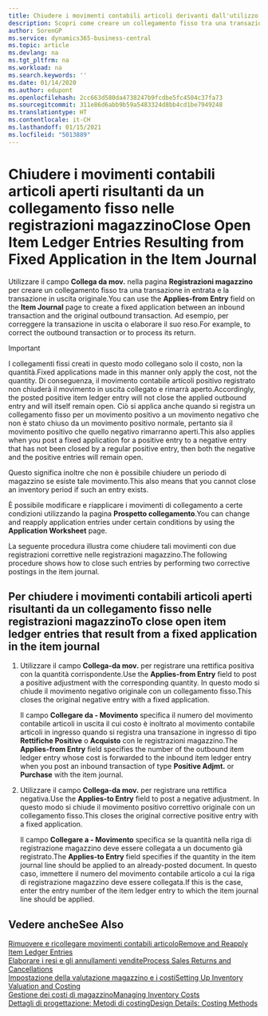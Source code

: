 ```yaml
---
title: Chiudere i movimenti contabili articoli derivanti dall'utilizzo del collegamento fisso
description: Scopri come creare un collegamento fisso tra una transazione in entrata e la transazione in uscita originale nelle registrazioni articoli.
author: SorenGP
ms.service: dynamics365-business-central
ms.topic: article
ms.devlang: na
ms.tgt_pltfrm: na
ms.workload: na
ms.search.keywords: ''
ms.date: 01/14/2020
ms.author: edupont
ms.openlocfilehash: 2cc663d580da4738247b9fcdbe5fc4504c37fa73
ms.sourcegitcommit: 311e86d6abb9b59a5483324d8bb4cd1be7949248
ms.translationtype: HT
ms.contentlocale: it-CH
ms.lasthandoff: 01/15/2021
ms.locfileid: "5013889"
---
```

# <a name="close-open-item-ledger-entries-resulting-from-fixed-application-in-the-item-journal"></a><span data-ttu-id="ae506-103">Chiudere i movimenti contabili articoli aperti risultanti da un collegamento fisso nelle registrazioni magazzino</span><span class="sxs-lookup"><span data-stu-id="ae506-103">Close Open Item Ledger Entries Resulting from Fixed Application in the Item Journal</span></span>

<span data-ttu-id="ae506-104">Utilizzare il campo **Collega da mov.** nella pagina **Registrazioni magazzino** per creare un collegamento fisso tra una transazione in entrata e la transazione in uscita originale.</span><span class="sxs-lookup"><span data-stu-id="ae506-104">You can use the **Applies-from Entry** field on the **Item Journal** page to create a fixed application between an inbound transaction and the original outbound transaction.</span></span> <span data-ttu-id="ae506-105">Ad esempio, per correggere la transazione in uscita o elaborare il suo reso.</span><span class="sxs-lookup"><span data-stu-id="ae506-105">For example, to correct the outbound transaction or to process its return.</span></span>  

> [!IMPORTANT]  
> <span data-ttu-id="ae506-106">I collegamenti fissi creati in questo modo collegano solo il costo, non la quantità.</span><span class="sxs-lookup"><span data-stu-id="ae506-106">Fixed applications made in this manner only apply the cost, not the quantity.</span></span> <span data-ttu-id="ae506-107">Di conseguenza, il movimento contabile articoli positivo registrato non chiuderà il movimento in uscita collegato e rimarrà aperto.</span><span class="sxs-lookup"><span data-stu-id="ae506-107">Accordingly, the posted positive item ledger entry will not close the applied outbound entry and will itself remain open.</span></span> <span data-ttu-id="ae506-108">Ciò si applica anche quando si registra un collegamento fisso per un movimento positivo a un movimento negativo che non è stato chiuso da un movimento positivo normale, pertanto sia il movimento positivo che quello negativo rimarranno aperti.</span><span class="sxs-lookup"><span data-stu-id="ae506-108">This also applies when you post a fixed application for a positive entry to a negative entry that has not been closed by a regular positive entry, then both the negative and the positive entries will remain open.</span></span>  
>
> <span data-ttu-id="ae506-109">Questo significa inoltre che non è possibile chiudere un periodo di magazzino se esiste tale movimento.</span><span class="sxs-lookup"><span data-stu-id="ae506-109">This also means that you cannot close an inventory period if such an entry exists.</span></span>  

<span data-ttu-id="ae506-110">È possibile modificare e riapplicare i movimenti di collegamento a certe condizioni utilizzando la pagina **Prospetto collegamento**.</span><span class="sxs-lookup"><span data-stu-id="ae506-110">You can change and reapply application entries under certain conditions by using the **Application Worksheet** page.</span></span>  

<span data-ttu-id="ae506-111">La seguente procedura illustra come chiudere tali movimenti con due registrazioni correttive nelle registrazioni magazzino.</span><span class="sxs-lookup"><span data-stu-id="ae506-111">The following procedure shows how to close such entries by performing two corrective postings in the item journal.</span></span>  

## <a name="to-close-open-item-ledger-entries-that-result-from-a-fixed-application-in-the-item-journal"></a><span data-ttu-id="ae506-112">Per chiudere i movimenti contabili articoli aperti risultanti da un collegamento fisso nelle registrazioni magazzino</span><span class="sxs-lookup"><span data-stu-id="ae506-112">To close open item ledger entries that result from a fixed application in the item journal</span></span>  

1. <span data-ttu-id="ae506-113">Utilizzare il campo **Collega-da mov.** per registrare una rettifica positiva con la quantità corrispondente.</span><span class="sxs-lookup"><span data-stu-id="ae506-113">Use the **Applies-from Entry** field to post a positive adjustment with the corresponding quantity.</span></span> <span data-ttu-id="ae506-114">In questo modo si chiude il movimento negativo originale con un collegamento fisso.</span><span class="sxs-lookup"><span data-stu-id="ae506-114">This closes the original negative entry with a fixed application.</span></span>  

    <span data-ttu-id="ae506-115">Il campo **Collegare da - Movimento** specifica il numero del movimento contabile articoli in uscita il cui costo è inoltrato al movimento contabile articoli in ingresso quando si registra una transazione in ingresso di tipo **Rettifiche Positive** o **Acquisto** con le registrazioni magazzino.</span><span class="sxs-lookup"><span data-stu-id="ae506-115">The **Applies-from Entry** field specifies the number of the outbound item ledger entry whose cost is forwarded to the inbound item ledger entry when you post an inbound transaction of type **Positive Adjmt.** or **Purchase** with the item journal.</span></span>  
2. <span data-ttu-id="ae506-116">Utilizzare il campo **Collega-da mov.** per registrare una rettifica negativa.</span><span class="sxs-lookup"><span data-stu-id="ae506-116">Use the **Applies-to Entry** field to post a negative adjustment.</span></span> <span data-ttu-id="ae506-117">In questo modo si chiude il movimento positivo correttivo originale con un collegamento fisso.</span><span class="sxs-lookup"><span data-stu-id="ae506-117">This closes the original corrective positive entry with a fixed application.</span></span>  

    <span data-ttu-id="ae506-118">Il campo **Collegare a - Movimento** specifica se la quantità nella riga di registrazione magazzino deve essere collegata a un documento già registrato.</span><span class="sxs-lookup"><span data-stu-id="ae506-118">The **Applies-to Entry** field specifies if the quantity in the item journal line should be applied to an already-posted document.</span></span> <span data-ttu-id="ae506-119">In questo caso, immettere il numero del movimento contabile articolo a cui la riga di registrazione magazzino deve essere collegata.</span><span class="sxs-lookup"><span data-stu-id="ae506-119">If this is the case, enter the entry number of the item ledger entry to which the item journal line should be applied.</span></span>

## <a name="see-also"></a><span data-ttu-id="ae506-120">Vedere anche</span><span class="sxs-lookup"><span data-stu-id="ae506-120">See Also</span></span>

[<span data-ttu-id="ae506-121">Rimuovere e ricollegare movimenti contabili articolo</span><span class="sxs-lookup"><span data-stu-id="ae506-121">Remove and Reapply Item Ledger Entries</span></span>](finance-how-to-remove-and-reapply-item-entries.md)  
[<span data-ttu-id="ae506-122">Elaborare i resi e gli annullamenti vendite</span><span class="sxs-lookup"><span data-stu-id="ae506-122">Process Sales Returns and Cancellations</span></span>](sales-how-process-sales-returns-cancellations.md)  
[<span data-ttu-id="ae506-123">Impostazione della valutazione magazzino e i costi</span><span class="sxs-lookup"><span data-stu-id="ae506-123">Setting Up Inventory Valuation and Costing</span></span>](finance-set-up-inventory-valuation-and-costing.md)  
[<span data-ttu-id="ae506-124">Gestione dei costi di magazzino</span><span class="sxs-lookup"><span data-stu-id="ae506-124">Managing Inventory Costs</span></span>](finance-manage-inventory-costs.md)  
[<span data-ttu-id="ae506-125">Dettagli di progettazione: Metodi di costing</span><span class="sxs-lookup"><span data-stu-id="ae506-125">Design Details: Costing Methods</span></span>](design-details-costing-methods.md)

